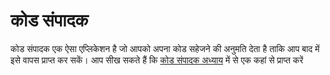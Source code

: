 # कोड संपादक

कोड संपादक एक ऐसा एप्लिकेशन है जो आपको अपना कोड सहेजने की अनुमति देता है ताकि आप बाद में इसे वापस प्राप्त कर सकें। आप सीख सकते हैं कि [कोड संपादक अध्याय](./code_editor/README.md) में से एक कहां से प्राप्त करें